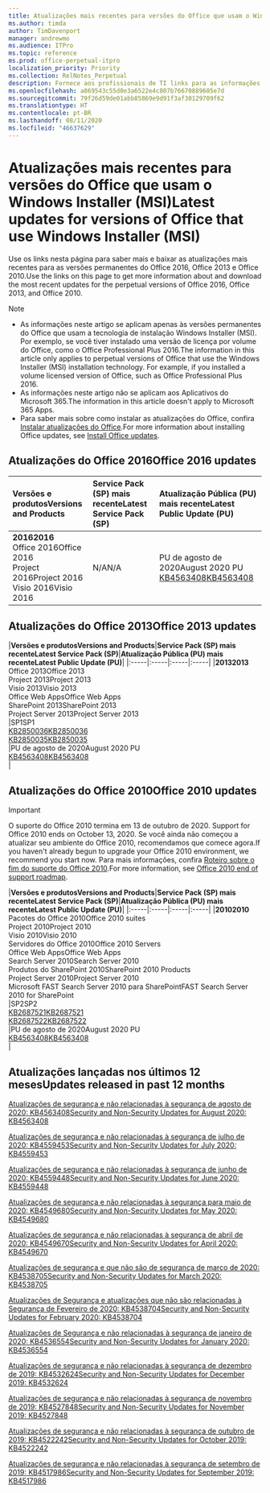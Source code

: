 ```yaml
---
title: Atualizações mais recentes para versões do Office que usam o Windows Installer (MSI)
ms.author: timda
author: TimDavenport
manager: andrewmo
ms.audience: ITPro
ms.topic: reference
ms.prod: office-perpetual-itpro
localization_priority: Priority
ms.collection: RelNotes_Perpetual
description: Fornece aos profissionais de TI links para as informações de atualização mais recentes para as versões permanentes do Office 2016, Office 2013 e Office 2010
ms.openlocfilehash: a869543c55d0e3a6522e4c807b76670889605e7d
ms.sourcegitcommit: 79f26d59de01abb85869e9d91f3af30129709f62
ms.translationtype: HT
ms.contentlocale: pt-BR
ms.lasthandoff: 08/11/2020
ms.locfileid: "46637629"
---
```

# <a name="latest-updates-for-versions-of-office-that-use-windows-installer-msi"></a><span data-ttu-id="736e3-103">Atualizações mais recentes para versões do Office que usam o Windows Installer (MSI)</span><span class="sxs-lookup"><span data-stu-id="736e3-103">Latest updates for versions of Office that use Windows Installer (MSI)</span></span>

<span data-ttu-id="736e3-104">Use os links nesta página para saber mais e baixar as atualizações mais recentes para as versões permanentes do Office 2016, Office 2013 e Office 2010.</span><span class="sxs-lookup"><span data-stu-id="736e3-104">Use the links on this page to get more information about and download the most recent updates for the perpetual versions of Office 2016, Office 2013, and Office 2010.</span></span>
  
 
> [!NOTE]
> - <span data-ttu-id="736e3-p101">As informações neste artigo se aplicam apenas às versões permanentes do Office que usam a tecnologia de instalação Windows Installer (MSI). Por exemplo, se você tiver instalado uma versão de licença por volume do Office, como o Office Professional Plus 2016.</span><span class="sxs-lookup"><span data-stu-id="736e3-p101">The information in this article only applies to perpetual versions of Office that use the Windows Installer (MSI) installation technology. For example, if you installed a volume licensed version of Office, such as Office Professional Plus 2016.</span></span>
> - <span data-ttu-id="736e3-107">As informações neste artigo não se aplicam aos Aplicativos do Microsoft 365.</span><span class="sxs-lookup"><span data-stu-id="736e3-107">The information in this article doesn't apply to Microsoft 365 Apps.</span></span>
> - <span data-ttu-id="736e3-108">Para saber mais sobre como instalar as atualizações do Office, confira [Instalar atualizações do Office](https://support.office.com/article/2ab296f3-7f03-43a2-8e50-46de917611c5).</span><span class="sxs-lookup"><span data-stu-id="736e3-108">For more information about installing Office updates, see [Install Office updates](https://support.office.com/article/2ab296f3-7f03-43a2-8e50-46de917611c5).</span></span> 


## <a name="office-2016-updates"></a><span data-ttu-id="736e3-109">Atualizações do Office 2016</span><span class="sxs-lookup"><span data-stu-id="736e3-109">Office 2016 updates</span></span>

|<span data-ttu-id="736e3-110">**Versões e produtos**</span><span class="sxs-lookup"><span data-stu-id="736e3-110">**Versions and Products**</span></span>|<span data-ttu-id="736e3-111">**Service Pack (SP) mais recente**</span><span class="sxs-lookup"><span data-stu-id="736e3-111">**Latest Service Pack (SP)**</span></span>|<span data-ttu-id="736e3-112">**Atualização Pública (PU) mais recente**</span><span class="sxs-lookup"><span data-stu-id="736e3-112">**Latest Public Update (PU)**</span></span>|
|:-----|:-----|:-----|
|<span data-ttu-id="736e3-113">**2016**</span><span class="sxs-lookup"><span data-stu-id="736e3-113">**2016**</span></span> <br/> <span data-ttu-id="736e3-114">Office 2016</span><span class="sxs-lookup"><span data-stu-id="736e3-114">Office 2016</span></span>  <br/> <span data-ttu-id="736e3-115">Project 2016</span><span class="sxs-lookup"><span data-stu-id="736e3-115">Project 2016</span></span>  <br/> <span data-ttu-id="736e3-116">Visio 2016</span><span class="sxs-lookup"><span data-stu-id="736e3-116">Visio 2016</span></span>  <br/> |<span data-ttu-id="736e3-117">N/A</span><span class="sxs-lookup"><span data-stu-id="736e3-117">N/A</span></span>  <br/> |<span data-ttu-id="736e3-118">PU de agosto de 2020</span><span class="sxs-lookup"><span data-stu-id="736e3-118">August 2020 PU</span></span>  <br/> [<span data-ttu-id="736e3-119">KB4563408</span><span class="sxs-lookup"><span data-stu-id="736e3-119">KB4563408</span></span>](https://support.microsoft.com/help/4563408) <br/> |
   
## <a name="office-2013-updates"></a><span data-ttu-id="736e3-120">Atualizações do Office 2013</span><span class="sxs-lookup"><span data-stu-id="736e3-120">Office 2013 updates</span></span>

|<span data-ttu-id="736e3-121">**Versões e produtos**</span><span class="sxs-lookup"><span data-stu-id="736e3-121">**Versions and Products**</span></span>|<span data-ttu-id="736e3-122">**Service Pack (SP) mais recente**</span><span class="sxs-lookup"><span data-stu-id="736e3-122">**Latest Service Pack (SP)**</span></span>|<span data-ttu-id="736e3-123">**Atualização Pública (PU) mais recente**</span><span class="sxs-lookup"><span data-stu-id="736e3-123">**Latest Public Update (PU)**</span></span>|
|:-----|:-----|:-----|:-----|
|<span data-ttu-id="736e3-124">**2013**</span><span class="sxs-lookup"><span data-stu-id="736e3-124">**2013**</span></span> <br/> <span data-ttu-id="736e3-125">Office 2013</span><span class="sxs-lookup"><span data-stu-id="736e3-125">Office 2013</span></span>  <br/> <span data-ttu-id="736e3-126">Project 2013</span><span class="sxs-lookup"><span data-stu-id="736e3-126">Project 2013</span></span>  <br/> <span data-ttu-id="736e3-127">Visio 2013</span><span class="sxs-lookup"><span data-stu-id="736e3-127">Visio 2013</span></span>  <br/> <span data-ttu-id="736e3-128">Office Web Apps</span><span class="sxs-lookup"><span data-stu-id="736e3-128">Office Web Apps</span></span>  <br/> <span data-ttu-id="736e3-129">SharePoint 2013</span><span class="sxs-lookup"><span data-stu-id="736e3-129">SharePoint 2013</span></span>  <br/> <span data-ttu-id="736e3-130">Project Server 2013</span><span class="sxs-lookup"><span data-stu-id="736e3-130">Project Server 2013</span></span>  <br/> |<span data-ttu-id="736e3-131">SP1</span><span class="sxs-lookup"><span data-stu-id="736e3-131">SP1</span></span> <br/> [<span data-ttu-id="736e3-132">KB2850036</span><span class="sxs-lookup"><span data-stu-id="736e3-132">KB2850036</span></span>](https://support.microsoft.com/kb/2850036) <br/>[<span data-ttu-id="736e3-133">KB2850035</span><span class="sxs-lookup"><span data-stu-id="736e3-133">KB2850035</span></span>](https://support.microsoft.com/kb/2850035) <br/> |<span data-ttu-id="736e3-134">PU de agosto de 2020</span><span class="sxs-lookup"><span data-stu-id="736e3-134">August 2020 PU</span></span>  <br/> [<span data-ttu-id="736e3-135">KB4563408</span><span class="sxs-lookup"><span data-stu-id="736e3-135">KB4563408</span></span>](https://support.microsoft.com/help/4563408) <br/> |
   
## <a name="office-2010-updates"></a><span data-ttu-id="736e3-136">Atualizações do Office 2010</span><span class="sxs-lookup"><span data-stu-id="736e3-136">Office 2010 updates</span></span>
> [!IMPORTANT]
> <span data-ttu-id="736e3-137">O suporte do Office 2010 termina em 13 de outubro de 2020. </span><span class="sxs-lookup"><span data-stu-id="736e3-137">Support for Office 2010 ends on October 13, 2020.</span></span> <span data-ttu-id="736e3-138">Se você ainda não começou a atualizar seu ambiente do Office 2010, recomendamos que comece agora.</span><span class="sxs-lookup"><span data-stu-id="736e3-138">If you haven't already begun to upgrade your Office 2010 environment, we recommend you start now.</span></span> <span data-ttu-id="736e3-139">Para mais informações, confira [Roteiro sobre o fim do suporte do Office 2010](https://docs.microsoft.com/DeployOffice/office-2010-end-support-roadmap).</span><span class="sxs-lookup"><span data-stu-id="736e3-139">For more information, see [Office 2010 end of support roadmap](https://docs.microsoft.com/DeployOffice/office-2010-end-support-roadmap).</span></span> 

|<span data-ttu-id="736e3-140">**Versões e produtos**</span><span class="sxs-lookup"><span data-stu-id="736e3-140">**Versions and Products**</span></span>|<span data-ttu-id="736e3-141">**Service Pack (SP) mais recente**</span><span class="sxs-lookup"><span data-stu-id="736e3-141">**Latest Service Pack (SP)**</span></span>|<span data-ttu-id="736e3-142">**Atualização Pública (PU) mais recente**</span><span class="sxs-lookup"><span data-stu-id="736e3-142">**Latest Public Update (PU)**</span></span>|
|:-----|:-----|:-----|:-----|
|<span data-ttu-id="736e3-143">**2010**</span><span class="sxs-lookup"><span data-stu-id="736e3-143">**2010**</span></span> <br/> <span data-ttu-id="736e3-144">Pacotes do Office 2010</span><span class="sxs-lookup"><span data-stu-id="736e3-144">Office 2010 suites</span></span>  <br/> <span data-ttu-id="736e3-145">Project 2010</span><span class="sxs-lookup"><span data-stu-id="736e3-145">Project 2010</span></span>  <br/> <span data-ttu-id="736e3-146">Visio 2010</span><span class="sxs-lookup"><span data-stu-id="736e3-146">Visio 2010</span></span>  <br/> <span data-ttu-id="736e3-147">Servidores do Office 2010</span><span class="sxs-lookup"><span data-stu-id="736e3-147">Office 2010 Servers</span></span>  <br/> <span data-ttu-id="736e3-148">Office Web Apps</span><span class="sxs-lookup"><span data-stu-id="736e3-148">Office Web Apps</span></span>  <br/> <span data-ttu-id="736e3-149">Search Server 2010</span><span class="sxs-lookup"><span data-stu-id="736e3-149">Search Server 2010</span></span>  <br/> <span data-ttu-id="736e3-150">Produtos do SharePoint 2010</span><span class="sxs-lookup"><span data-stu-id="736e3-150">SharePoint 2010 Products</span></span>  <br/> <span data-ttu-id="736e3-151">Project Server 2010</span><span class="sxs-lookup"><span data-stu-id="736e3-151">Project Server 2010</span></span>  <br/> <span data-ttu-id="736e3-152">Microsoft FAST Search Server 2010 para SharePoint</span><span class="sxs-lookup"><span data-stu-id="736e3-152">FAST Search Server 2010 for SharePoint</span></span>  <br/> |<span data-ttu-id="736e3-153">SP2</span><span class="sxs-lookup"><span data-stu-id="736e3-153">SP2</span></span> <br/>[<span data-ttu-id="736e3-154">KB2687521</span><span class="sxs-lookup"><span data-stu-id="736e3-154">KB2687521</span></span>](https://support.microsoft.com/kb/2687521) <br/> [<span data-ttu-id="736e3-155">KB2687522</span><span class="sxs-lookup"><span data-stu-id="736e3-155">KB2687522</span></span>](https://support.microsoft.com/kb/2687522) <br/> |<span data-ttu-id="736e3-156">PU de agosto de 2020</span><span class="sxs-lookup"><span data-stu-id="736e3-156">August 2020 PU</span></span>  <br/> [<span data-ttu-id="736e3-157">KB4563408</span><span class="sxs-lookup"><span data-stu-id="736e3-157">KB4563408</span></span>](https://support.microsoft.com/help/4563408) <br/>|
   

   
## <a name="updates-released-in-past-12-months"></a><span data-ttu-id="736e3-158">Atualizações lançadas nos últimos 12 meses</span><span class="sxs-lookup"><span data-stu-id="736e3-158">Updates released in past 12 months</span></span>
[<span data-ttu-id="736e3-159">Atualizações de segurança e não relacionadas à segurança de agosto de 2020: KB4563408</span><span class="sxs-lookup"><span data-stu-id="736e3-159">Security and Non-Security Updates for August 2020: KB4563408</span></span>](https://support.microsoft.com/help/4563408)

[<span data-ttu-id="736e3-160">Atualizações de segurança e não relacionadas à segurança de julho de 2020: KB4559453</span><span class="sxs-lookup"><span data-stu-id="736e3-160">Security and Non-Security Updates for July 2020: KB4559453</span></span>](https://support.microsoft.com/help/4559453)

[<span data-ttu-id="736e3-161">Atualizações de segurança e não relacionadas à segurança de junho de 2020: KB4559448</span><span class="sxs-lookup"><span data-stu-id="736e3-161">Security and Non-Security Updates for June 2020: KB4559448</span></span>](https://support.microsoft.com/help/4559448)

[<span data-ttu-id="736e3-162">Atualizações de segurança e não relacionadas à segurança para maio de 2020: KB4549680</span><span class="sxs-lookup"><span data-stu-id="736e3-162">Security and Non-Security Updates for May 2020: KB4549680</span></span>](https://support.microsoft.com/help/4549680)

[<span data-ttu-id="736e3-163">Atualizações de segurança e não relacionadas à segurança de abril de 2020: KB4549670</span><span class="sxs-lookup"><span data-stu-id="736e3-163">Security and Non-Security Updates for April 2020: KB4549670</span></span>](https://support.microsoft.com/help/4549670)

[<span data-ttu-id="736e3-164">Atualizações de segurança e que não são de segurança de março de 2020: KB4538705</span><span class="sxs-lookup"><span data-stu-id="736e3-164">Security and Non-Security Updates for March 2020: KB4538705</span></span>](https://support.microsoft.com/help/4538705)

[<span data-ttu-id="736e3-165">Atualizações de Segurança e atualizações que não são relacionadas à Segurança de Fevereiro de 2020: KB4538704</span><span class="sxs-lookup"><span data-stu-id="736e3-165">Security and Non-Security Updates for February 2020: KB4538704</span></span>](https://support.microsoft.com/help/4538704)

[<span data-ttu-id="736e3-166">Atualizações de Segurança e não relacionadas à segurança de janeiro de 2020: KB4536554</span><span class="sxs-lookup"><span data-stu-id="736e3-166">Security and Non-Security Updates for January 2020: KB4536554</span></span>](https://support.microsoft.com/help/4536554)

[<span data-ttu-id="736e3-167">Atualizações de segurança e não relacionadas à segurança de dezembro de 2019: KB4532624</span><span class="sxs-lookup"><span data-stu-id="736e3-167">Security and Non-Security Updates for December 2019: KB4532624</span></span>](https://support.microsoft.com/help/4532624)

[<span data-ttu-id="736e3-168">Atualizações de segurança e não relacionadas à segurança de novembro de 2019: KB4527848</span><span class="sxs-lookup"><span data-stu-id="736e3-168">Security and Non-Security Updates for November 2019: KB4527848</span></span>](https://support.microsoft.com/help/4527848)

[<span data-ttu-id="736e3-169">Atualizações de segurança e não relacionadas à segurança de outubro de 2019: KB4522242</span><span class="sxs-lookup"><span data-stu-id="736e3-169">Security and Non-Security Updates for October 2019: KB4522242</span></span>](https://support.microsoft.com/help/4522242)

[<span data-ttu-id="736e3-170">Atualizações de segurança e não relacionadas à segurança de setembro de 2019: KB4517986</span><span class="sxs-lookup"><span data-stu-id="736e3-170">Security and Non-Security Updates for September 2019: KB4517986</span></span>](https://support.microsoft.com/help/4517986 )



</br>
